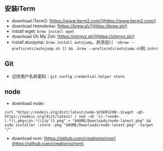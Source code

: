 ## 安装iTerm
* download iTerm2: [https://www.iterm2.com/](https://www.iterm2.com/)
* download Homebrew: [https://brew.sh/](https://brew.sh/)
* install wget: `brew install wget`
* download Oh My Zsh: [https://ohmyz.sh/](https://ohmyz.sh/)
* install atuojump: `brew install autojump`，并添加`[[ -sbrew --prefix/etc/autojump.sh ]] && .brew --prefix/etc/autojump.sh`到`.zshrc`

## Git
* 记住用户名和密码：`git config credential.helper store`

## node
* download node:
```
curl "https://nodejs.org/dist/latest/node-${VERSION:-$(wget -qO- https://nodejs.org/dist/latest/ | sed -nE 's|.*>node-(.*)\.pkg</a>.*|\1|p')}.pkg" > "$HOME/Downloads/node-latest.pkg" && sudo installer -store -pkg "$HOME/Downloads/node-latest.pkg" -target "/"
```

* download nvm: [https://github.com/creationix/nvm](https://github.com/creationix/nvm)
